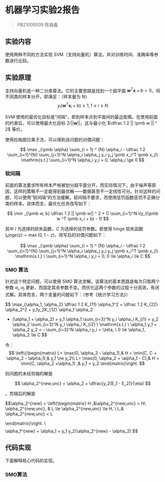 # 机器学习实验2报告

> PB21000039 陈骆鑫

## 实验内容

使用两种不同的方法实现 SVM（支持向量机）算法，并对训练时间、准确率等参数进行比较。

## 实验原理

支持向量机是一种二分类算法。它的主要思路是找到一个超平面 $\pmb w ^T \pmb x + b = 0$，将不同类的样本分开，即满足：（样本量为 $N$）
$$
y_i (\pmb w ^T \pmb x_i + b) \ge 1, 1\le i \le N
$$

SVM 使用的最优化目标是“间隔”，即到样本点到平面间的最近距离。在使用前面的约束后，可以使用最大化目标 $2 / || \pmb w ||$，这与最小化 $\dfrac 1 2 || \pmb w || ^ 2$ 等价。

使用拉格朗日乘子法，可以得到该问题的对偶问题：

$$
\max _{\pmb \alpha} \sum_{i = 1} ^ {N} \alpha_i - \dfrac 1 2 \sum_{i=1}^{N} \sum_{j=1}^N \alpha_i \alpha_j y_i y_j \pmb x_i^T \pmb x_j\\
\mathrm{s.t.} \sum_{i=1}^N \alpha_i y_i = 0, \alpha_i \ge 0
$$

### 软间隔

前面的算法要求所有样本严格被划分超平面分开，而实际情况下，由于噪声等原因，这样的策略不一定能得到最优解——数据甚至不一定线性可分。针对这样的问题，可以使用“软间隔”的方法缓解。软间隔不要求，而使用惩罚函数惩罚不正确分类的样本。具体而言，最优化任务改写如下：

$$
\min _{\pmb w, b} \dfrac 1 2 || \pmb w|| ^ 2 + C \sum_{i=1}^N l(y_i(\pmb w ^T \pmb x_i + b) - 1)
$$

其中 $l$ 为选择的损失函数，$C$ 为选择的惩罚参数。若使用 hinge 损失函数 $l_hinge(z) = \max(0, 1-z)$，改写后的对偶问题如下：

$$
\max _{\pmb \alpha} \sum_{i = 1} ^ {N} \alpha_i - \dfrac 1 2 \sum_{i=1}^{N} \sum_{j=1}^N \alpha_i \alpha_j y_i y_j \pmb x_i^T \pmb x_j\\
\mathrm{s.t.} \ \sum_{i=1}^N \alpha_i y_i = 0, 0 \le \alpha_i \le C
$$


### SMO 算法

针对这个特定问题，可以使用 SMO 算法求解。该算法的基本思路是每次只取两个参数 $\alpha_i, \alpha_j$ 更新，而固定其余参数不变。而优化这两个参数的过程十分高效，有闭式解。具体而言，两个变量的问题如下：（参考《统计学习方法》）

$$
\max_{\alpha_1, \alpha_2} \dfrac 1 2 K_{11} \alpha_1^2 +  \dfrac 1 2 K_{22} \alpha_2^2 + y_1y_2K_{12} \alpha_1 \alpha_2
- (\alpha_1 + \alpha_2) + y_1 \alpha_1 \sum_{i=3}^N y_i \alpha_i K_{i1} + y_2 \alpha_2 \sum_{i=3}^N y_i \alpha_i K_{i2} \\
\mathrm{s.t.} \ \alpha_1 y_1 + \alpha_2 y_2 = - \sum_{i=3}^N \alpha_i y_i = \zeta, \\
0 \le \alpha_1, \alpha_2 \le C
$$

令：
$$
\left\{\begin{matrix}
L= \max(0, \alpha_2 - \alpha_1),& H  = \min(C, C + \alpha_2 - \alpha_1),& y_1 \ne y_2\\
L= \max(0, \alpha_2 + \alpha_1 - C),& H = \min(C, \alpha_2 +\alpha_1) ,& y_1 = y_2
\end{matrix}\right.
$$

则问题的未经剪辑的解是

$$
\alpha_2^{new,unc} = \alpha_2 + \dfrac{y_2(E_1 - E_2)}{\eta}
$$

，剪辑后的解是

$$\alpha_2^{new} = 
\left\{\begin{matrix}
H ,&\alpha_2^{new,unc} > H\\
\alpha_2^{new,unc}, & L \le \alpha_2^{new,unc} \le H, \\
L,& \alpha_2^{new,unc} < L

\end{matrix}\right. \\
$$
$$
\alpha_1^{new} = \alpha_1 + y_1 y_2(\alpha_2^{new} - \alpha_2)
$$



## 代码实现

下面解释核心代码的实现。

### SMO算法